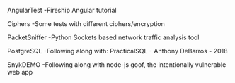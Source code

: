 AngularTest
    -Fireship Angular tutorial

Ciphers
    -Some tests with different ciphers/encryption

PacketSniffer
    -Python Sockets based network traffic analysis tool

PostgreSQL
    -Following along with: PracticalSQL - Anthony DeBarros - 2018
    
SnykDEMO
    -Following along with node-js goof, the intentionally vulnerable web app
